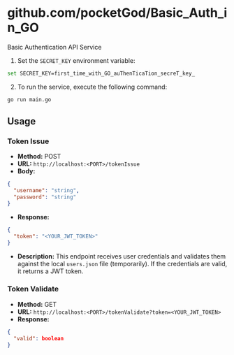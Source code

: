 
# github.com/pocketGod/Basic_Auth_in_GO

Basic Authentication API Service


1. Set the `SECRET_KEY` environment variable:

```bash
set SECRET_KEY=first_time_with_GO_auThenTicaTion_secreT_key_
```

2. To run the service, execute the following command:

```bash
go run main.go
```

## Usage

### Token Issue

- **Method:** POST
- **URL:** `http://localhost:<PORT>/tokenIssue`
- **Body:**

```json
{
  "username": "string",
  "password": "string"
}
```

- **Response:**

```json
{
  "token": "<YOUR_JWT_TOKEN>"
}
```

- **Description:** This endpoint receives user credentials and validates them against the local `users.json` file (temporarily). If the credentials are valid, it returns a JWT token.

### Token Validate

- **Method:** GET
- **URL:** `http://localhost:<PORT>/tokenValidate?token=<YOUR_JWT_TOKEN>`
- **Response:**

```json
{
  "valid": boolean
}
```